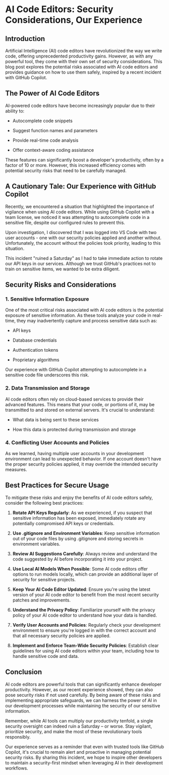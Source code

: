 # AI Code Editors: Security Considerations, Our Experience

## Introduction

Artificial Intelligence (AI) code editors have revolutionized the way we write code, offering unprecedented productivity gains. However, as with any powerful tool, they come with their own set of security considerations. This blog post explores the potential risks associated with AI code editors and provides guidance on how to use them safely, inspired by a recent incident with GitHub Copilot.

## The Power of AI Code Editors

AI-powered code editors have become increasingly popular due to their ability to:

* Autocomplete code snippets

* Suggest function names and parameters

* Provide real-time code analysis

* Offer context-aware coding assistance

These features can significantly boost a developer's productivity, often by a factor of 10 or more. However, this increased efficiency comes with potential security risks that need to be carefully managed.

## A Cautionary Tale: Our Experience with GitHub Copilot

Recently, we encountered a situation that highlighted the importance of vigilance when using AI code editors. While using GitHub Copilot with a team license, we noticed it was attempting to autocomplete code in a sensitive file, despite our configured rules to prevent this.

Upon investigation, I discovered that I was logged into VS Code with two user accounts - one with our security policies applied and another without. Unfortunately, the account without the policies took priority, leading to this situation.

This incident "ruined a Saturday" as I had to take immediate action to rotate our API keys in our services. Although we trust GitHub's practices not to train on sensitive items, we wanted to be extra diligent.

## Security Risks and Considerations

### 1. Sensitive Information Exposure

One of the most critical risks associated with AI code editors is the potential exposure of sensitive information. As these tools analyze your code in real-time, they may inadvertently capture and process sensitive data such as:

* API keys

* Database credentials

* Authentication tokens

* Proprietary algorithms

Our experience with GitHub Copilot attempting to autocomplete in a sensitive code file underscores this risk.

### 2. Data Transmission and Storage

AI code editors often rely on cloud-based services to provide their advanced features. This means that your code, or portions of it, may be transmitted to and stored on external servers. It's crucial to understand:

* What data is being sent to these services

* How this data is protected during transmission and storage

### 4. Conflicting User Accounts and Policies

As we learned, having multiple user accounts in your development environment can lead to unexpected behavior. If one account doesn't have the proper security policies applied, it may override the intended security measures.

## Best Practices for Secure Usage

To mitigate these risks and enjoy the benefits of AI code editors safely, consider the following best practices:

1. **Rotate API Keys Regularly**: As we experienced, if you suspect that sensitive information has been exposed, immediately rotate any potentially compromised API keys or credentials.

2. **Use .gitignore and Environment Variables**: Keep sensitive information out of your code files by using .gitignore and storing secrets in environment variables.

3. **Review AI Suggestions Carefully**: Always review and understand the code suggested by AI before incorporating it into your project.

4. **Use Local AI Models When Possible**: Some AI code editors offer options to run models locally, which can provide an additional layer of security for sensitive projects.

5. **Keep Your AI Code Editor Updated**: Ensure you're using the latest version of your AI code editor to benefit from the most recent security patches and improvements.

6. **Understand the Privacy Policy**: Familiarize yourself with the privacy policy of your AI code editor to understand how your data is handled.

7. **Verify User Accounts and Policies**: Regularly check your development environment to ensure you're logged in with the correct account and that all necessary security policies are applied.

8. **Implement and Enforce Team-Wide Security Policies**: Establish clear guidelines for using AI code editors within your team, including how to handle sensitive code and data.

## Conclusion

AI code editors are powerful tools that can significantly enhance developer productivity. However, as our recent experience showed, they can also pose security risks if not used carefully. By being aware of these risks and implementing appropriate safeguards, we can harness the power of AI in our development processes while maintaining the security of our sensitive information.

Remember, while AI tools can multiply our productivity tenfold, a single security oversight can indeed ruin a Saturday – or worse. Stay vigilant, prioritize security, and make the most of these revolutionary tools responsibly.

Our experience serves as a reminder that even with trusted tools like GitHub Copilot, it's crucial to remain alert and proactive in managing potential security risks. By sharing this incident, we hope to inspire other developers to maintain a security-first mindset when leveraging AI in their development workflows.
